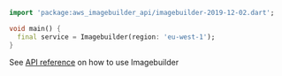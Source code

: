 ```dart
import 'package:aws_imagebuilder_api/imagebuilder-2019-12-02.dart';

void main() {
  final service = Imagebuilder(region: 'eu-west-1');
}
```

See [API reference](https://pub.dev/documentation/aws_imagebuilder_api/latest/imagebuilder-2019-12-02/Imagebuilder-class.html) on how to use Imagebuilder
